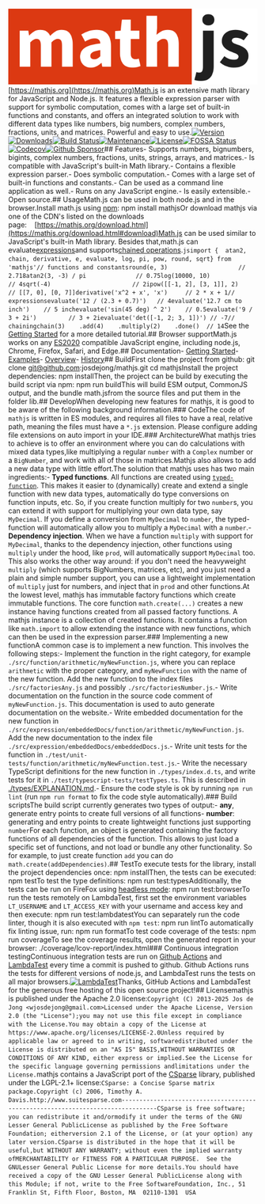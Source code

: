![math.js](https://raw.githubusercontent.com/josdejong/mathjs/develop/misc/img/mathjs.svg)[https://mathjs.org](https://mathjs.org)Math.js is an extensive math library for JavaScript and Node.js. It features a flexible expression parser with support for symbolic computation, comes with a large set of built-in functions and constants, and offers an integrated solution to work with different data types like numbers, big numbers, complex numbers, fractions, units, and matrices. Powerful and easy to use.[![Version](https://img.shields.io/npm/v/mathjs.svg)](https://www.npmjs.com/package/mathjs)[![Downloads](https://img.shields.io/npm/dm/mathjs.svg)](https://www.npmjs.com/package/mathjs)[![Build Status](https://github.com/josdejong/mathjs/workflows/Node.js%20CI/badge.svg)](https://github.com/josdejong/mathjs/actions)[![Maintenance](https://img.shields.io/maintenance/yes/2025.svg)](https://github.com/josdejong/mathjs/graphs/commit-activity)[![License](https://img.shields.io/github/license/josdejong/mathjs.svg)](https://github.com/josdejong/mathjs/blob/master/LICENSE)[![FOSSA Status](https://app.fossa.io/api/projects/git%2Bgithub.com%2Fjosdejong%2Fmathjs.svg?type=shield)](https://app.fossa.io/projects/git%2Bgithub.com%2Fjosdejong%2Fmathjs?ref=badge_shield)[![Codecov](https://codecov.io/gh/josdejong/mathjs/branch/develop/graph/badge.svg)](https://codecov.io/gh/josdejong/mathjs)[![Github Sponsor](https://img.shields.io/github/sponsors/josdejong)](https://github.com/sponsors/josdejong)## Features- Supports numbers, bignumbers, bigints, complex numbers, fractions, units, strings, arrays, and matrices.- Is compatible with JavaScript's built-in Math library.- Contains a flexible expression parser.- Does symbolic computation.- Comes with a large set of built-in functions and constants.- Can be used as a command line application as well.- Runs on any JavaScript engine.- Is easily extensible.- Open source.## UsageMath.js can be used in both node.js and in the browser.Install math.js using [npm](https://www.npmjs.com/package/mathjs):    npm install mathjsOr download mathjs via one of the CDN's listed on the downloads page:&nbsp;&nbsp;&nbsp;&nbsp;[https://mathjs.org/download.html](https://mathjs.org/download.html#download)Math.js can be used similar to JavaScript's built-in Math library. Besides that,math.js can evaluate[expressions](https://mathjs.org/docs/expressions/index.html)and supports[chained operations](https://mathjs.org/docs/core/chaining.html).```jsimport {  atan2, chain, derivative, e, evaluate, log, pi, pow, round, sqrt} from 'mathjs'// functions and constantsround(e, 3)                    // 2.718atan2(3, -3) / pi              // 0.75log(10000, 10)                 // 4sqrt(-4)                       // 2ipow([[-1, 2], [3, 1]], 2)      // [[7, 0], [0, 7]]derivative('x^2 + x', 'x')     // 2 * x + 1// expressionsevaluate('12 / (2.3 + 0.7)')   // 4evaluate('12.7 cm to inch')    // 5 inchevaluate('sin(45 deg) ^ 2')    // 0.5evaluate('9 / 3 + 2i')         // 3 + 2ievaluate('det([-1, 2; 3, 1])') // -7// chainingchain(3)    .add(4)    .multiply(2)    .done()  // 14```See the [Getting Started](https://mathjs.org/docs/getting_started.html) for a more detailed tutorial.## Browser supportMath.js works on any [ES2020](https://262.ecma-international.org/11.0/) compatible JavaScript engine, including node.js, Chrome, Firefox, Safari, and Edge.## Documentation- [Getting Started](https://mathjs.org/docs/getting_started.html)- [Examples](https://mathjs.org/examples/index.html)- [Overview](https://mathjs.org/docs/index.html)- [History](https://mathjs.org/history.html)## BuildFirst clone the project from github:    git clone git@github.com:josdejong/mathjs.git    cd mathjsInstall the project dependencies:    npm installThen, the project can be build by executing the build script via npm:    npm run buildThis will build ESM output, CommonJS output, and the bundle math.jsfrom the source files and put them in the folder lib.## DevelopWhen developing new features for mathjs, it is good to be aware of the following background information.### CodeThe code of `mathjs` is written in ES modules, and requires all files to have a real, relative path, meaning the files must have a `*.js` extension. Please configure adding file extensions on auto import in your IDE.### ArchitectureWhat mathjs tries to achieve is to offer an environment where you can do calculations with mixed data types,like multiplying a regular `number` with a `Complex` number or a `BigNumber`, and work with all of those in matrices.Mathjs also allows to add a new data type with little effort.The solution that mathjs uses has two main ingredients:- **Typed functions**. All functions are created using [`typed-function`](https://github.com/josdejong/typed-function/). This makes it easier to (dynamically) create and extend a single function with new data types, automatically do type conversions on function inputs, etc. So, if you create function multiply for two `number`s, you can extend it with support for multiplying your own data type, say `MyDecimal`. If you define a conversion from `MyDecimal` to `number`, the typed-function will automatically allow you to multiply a `MyDecimal` with a `number`.- **Dependency injection**. When we have a function `multiply` with support for `MyDecimal`, thanks to the dependency injection, other functions using `multiply` under the hood, like `prod`, will automatically support `MyDecimal` too. This also works the other way around: if you don't need the heavyweight `multiply` (which supports BigNumbers, matrices, etc), and you just need a plain and simple number support, you can use a lightweight implementation of `multiply` just for numbers, and inject that in `prod` and other functions.At the lowest level, mathjs has immutable factory functions which create immutable functions. The core function `math.create(...)` creates a new instance having functions created from all passed factory functions. A mathjs instance is a collection of created functions. It contains a function like `math.import` to allow extending the instance with new functions, which can then be used in the expression parser.### Implementing a new functionA common case is to implement a new function. This involves the following steps:- Implement the function in the right category, for example `./src/function/arithmetic/myNewFunction.js`, where you can replace `arithmetic` with the proper category, and `myNewFunction` with the name of the new function. Add the new function to the index files `./src/factoriesAny.js` and possibly `./src/factoriesNumber.js`.- Write documentation on the function in the source code comment of `myNewFunction.js`. This documentation is used to auto generate documentation on the website.- Write embedded documentation for the new function in `./src/expression/embeddedDocs/function/arithmetic/myNewFunction.js`. Add the new documentation to the index file `./src/expression/embeddedDocs/embeddedDocs.js`.- Write unit tests for the function in `./test/unit-tests/function/arithmetic/myNewFunction.test.js`.- Write the necessary TypeScript definitions for the new function in `./types/index.d.ts`, and write tests for it in `./test/typescript-tests/testTypes.ts`. This is described in [./types/EXPLANATION.md](./types/EXPLANATION.md).- Ensure the code style is ok by running `npm run lint` (run `npm run format` to fix the code style automatically).### Build scriptsThe build script currently generates two types of output:- **any**, generate entry points to create full versions of all functions- **number**: generating and entry points to create lightweight functions just supporting `number`For each function, an object is generated containing the factory functions of all dependencies of the function. This allows to just load a specific set of functions, and not load or bundle any other functionality. So for example, to just create function `add` you can do `math.create(addDependencies)`.## TestTo execute tests for the library, install the project dependencies once:    npm installThen, the tests can be executed:    npm testTo test the type definitions:    npm run test:typesAdditionally, the tests can be run on FireFox using [headless mode](https://developer.mozilla.org/en-US/Firefox/Headless_mode):    npm run test:browserTo run the tests remotely on LambdaTest, first set the environment variables `LT_USERNAME` and `LT_ACCESS_KEY` with your username and access key and then execute:    npm run test:lambdatestYou can separately run the code linter, though it is also executed with `npm test`:    npm run lintTo automatically fix linting issue, run:    npm run formatTo test code coverage of the tests:    npm run coverageTo see the coverage results, open the generated report in your browser:    ./coverage/lcov-report/index.html### Continuous integration testingContinuous integration tests are run on [Github Actions](https://github.com/josdejong/mathjs/actions) and [LambdaTest](https://www.lambdatest.com) every time a commit is pushed to github. Github Actions runs the tests for different versions of node.js, and LambdaTest runs the tests on all major browsers.[![LambdaTest](https://raw.github.com/josdejong/mathjs/master/misc/lambdatest.svg)](https://www.lambdatest.com)Thanks, GitHub Actions and LambdaTest for the generous free hosting of this open source project!## Licensemathjs is published under the Apache 2.0 license:```Copyright (C) 2013-2025 Jos de Jong <wjosdejong@gmail.com>Licensed under the Apache License, Version 2.0 (the "License");you may not use this file except in compliance with the License.You may obtain a copy of the License at   https://www.apache.org/licenses/LICENSE-2.0Unless required by applicable law or agreed to in writing, softwaredistributed under the License is distributed on an "AS IS" BASIS,WITHOUT WARRANTIES OR CONDITIONS OF ANY KIND, either express or implied.See the License for the specific language governing permissions andlimitations under the License.```mathjs contains a JavaScript port of the [CSparse](https://github.com/DrTimothyAldenDavis/SuiteSparse/tree/dev/CSparse/Source) library, published under the LGPL-2.1+ license:```CSparse: a Concise Sparse matrix package.Copyright (c) 2006, Timothy A. Davis.http://www.suitesparse.com--------------------------------------------------------------------------------CSparse is free software; you can redistribute it and/ormodify it under the terms of the GNU Lesser General PublicLicense as published by the Free Software Foundation; eitherversion 2.1 of the License, or (at your option) any later version.CSparse is distributed in the hope that it will be useful,but WITHOUT ANY WARRANTY; without even the implied warranty ofMERCHANTABILITY or FITNESS FOR A PARTICULAR PURPOSE.  See the GNULesser General Public License for more details.You should have received a copy of the GNU Lesser General PublicLicense along with this Module; if not, write to the Free SoftwareFoundation, Inc., 51 Franklin St, Fifth Floor, Boston, MA  02110-1301  USA```
